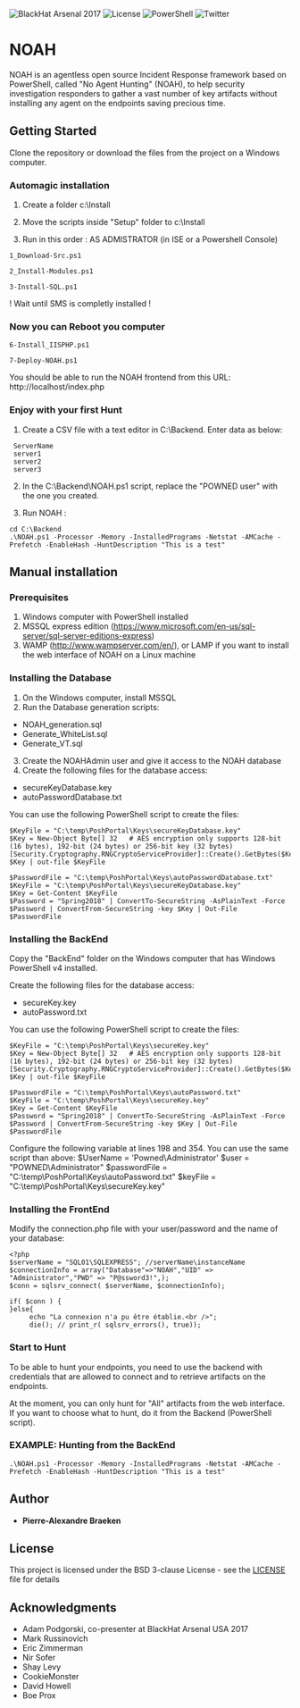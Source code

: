 ![BlackHat Arsenal 2017](https://img.shields.io/badge/BlackHat-Arsenal%202017-yellow.svg?style=flat)
![License](https://img.shields.io/badge/License-BSD%203-red.svg?style=flat) ![PowerShell](https://img.shields.io/badge/Language-PowerShell-blue.svg?style=flat) ![Twitter](https://img.shields.io/badge/twitter-@pabraeken-blue.svg?style=flat)

# NOAH

NOAH is  an agentless open source Incident Response framework based on PowerShell, called "No Agent Hunting" (NOAH), to help security investigation responders to gather a vast number of key artifacts without installing any agent on the endpoints saving precious time.

## Getting Started

Clone the repository or download the files from the project on a Windows computer.

### Automagic installation

1) Create a folder c:\Install
 
2) Move the scripts inside "Setup" folder to c:\Install
 
3) Run in this order : AS ADMISTRATOR (in ISE or a Powershell Console)

```
1_Download-Src.ps1
```
```    
2_Install-Modules.ps1
```    
```    
3-Install-SQL.ps1
```    
! Wait until SMS is completly installed !
 
### Now you can Reboot you computer

```    
6-Install_IISPHP.ps1
```    
```     
7-Deploy-NOAH.ps1
```    

You should be able to run the NOAH frontend from this URL: http://localhost/index.php
 
### Enjoy with your first Hunt

1) Create a CSV file with a text editor in C:\Backend\. Enter data as below:

``` 
 ServerName
 server1
 server2
 server3
``` 
 
2) In the C:\Backend\NOAH.ps1 script, replace the "POWNED user" with the one you created.

3) Run NOAH :

 ```
 cd C:\Backend
 .\NOAH.ps1 -Processor -Memory -InstalledPrograms -Netstat -AMCache -Prefetch -EnableHash -HuntDescription "This is a test"
```

## Manual installation
### Prerequisites

1) Windows computer with PowerShell installed
2) MSSQL express edition (https://www.microsoft.com/en-us/sql-server/sql-server-editions-express)
3) WAMP  (http://www.wampserver.com/en/), or LAMP if you want to install the web interface of NOAH on a Linux machine

### Installing the Database

1) On the Windows computer, install MSSQL
2) Run the Database generation scripts:
* NOAH_generation.sql
* Generate_WhiteList.sql
* Generate_VT.sql
3) Create the NOAHAdmin user and give it access to the NOAH database
4) Create the following files for the database access:
* secureKeyDatabase.key
* autoPasswordDatabase.txt

You can use the following PowerShell script to create the files:

```
$KeyFile = "C:\temp\PoshPortal\Keys\secureKeyDatabase.key"
$Key = New-Object Byte[] 32   # AES encryption only supports 128-bit (16 bytes), 192-bit (24 bytes) or 256-bit key (32 bytes) 
[Security.Cryptography.RNGCryptoServiceProvider]::Create().GetBytes($Key)
$Key | out-file $KeyFile

$PasswordFile = "C:\temp\PoshPortal\Keys\autoPasswordDatabase.txt"
$KeyFile = "C:\temp\PoshPortal\Keys\secureKeyDatabase.key"
$Key = Get-Content $KeyFile
$Password = "Spring2018" | ConvertTo-SecureString -AsPlainText -Force
$Password | ConvertFrom-SecureString -key $Key | Out-File $PasswordFile
```

### Installing the BackEnd

Copy the "BackEnd" folder on the Windows computer that has Windows PowerShell v4 installed.

Create the following files for the database access:
* secureKey.key
* autoPassword.txt

You can use the following PowerShell script to create the files:

```
$KeyFile = "C:\temp\PoshPortal\Keys\secureKey.key"
$Key = New-Object Byte[] 32   # AES encryption only supports 128-bit (16 bytes), 192-bit (24 bytes) or 256-bit key (32 bytes) 
[Security.Cryptography.RNGCryptoServiceProvider]::Create().GetBytes($Key)
$Key | out-file $KeyFile

$PasswordFile = "C:\temp\PoshPortal\Keys\autoPassword.txt"
$KeyFile = "C:\temp\PoshPortal\Keys\secureKey.key"
$Key = Get-Content $KeyFile
$Password = "Spring2018" | ConvertTo-SecureString -AsPlainText -Force
$Password | ConvertFrom-SecureString -key $Key | Out-File $PasswordFile
```

Configure the following variable at lines 198 and 354. You can use the same script than above:
$UserName = 'Powned\Administrator'
$user = "POWNED\Administrator"
$passwordFile = "C:\temp\PoshPortal\Keys\autoPassword.txt"
$keyFile = "C:\temp\PoshPortal\Keys\secureKey.key"

### Installing the FrontEnd

Modify the connection.php file with your user/password and the name of your database:

```
<?php 
$serverName = "SQL01\SQLEXPRESS"; //serverName\instanceName
$connectionInfo = array("Database"=>"NOAH","UID" => "Administrator","PWD" => "P@ssword3!",);
$conn = sqlsrv_connect( $serverName, $connectionInfo);

if( $conn ) {    
}else{
     echo "La connexion n'a pu être établie.<br />";
     die(); // print_r( sqlsrv_errors(), true));
```

### Start to Hunt

To be able to hunt your endpoints, you need to use the backend with credentials that are allowed to connect and to retrieve artifacts on the endpoints. 

At the moment, you can only hunt for "All" artifacts from the web interface. If you want to choose what to hunt, do it from the Backend (PowerShell script).

### EXAMPLE: Hunting from the BackEnd

```
.\NOAH.ps1 -Processor -Memory -InstalledPrograms -Netstat -AMCache -Prefetch -EnableHash -HuntDescription "This is a test"
```

## Author

* **Pierre-Alexandre Braeken**

## License

This project is licensed under the BSD 3-clause License - see the [LICENSE](LICENSE) file for details

## Acknowledgments

* Adam Podgorski, co-presenter at BlackHat Arsenal USA 2017
* Mark Russinovich
* Eric Zimmerman
* Nir Sofer
* Shay Levy
* CookieMonster
* David Howell
* Boe Prox
